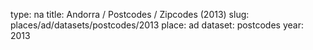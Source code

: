 type: na
title: Andorra / Postcodes / Zipcodes (2013)
slug: places/ad/datasets/postcodes/2013
place: ad
dataset: postcodes
year: 2013
